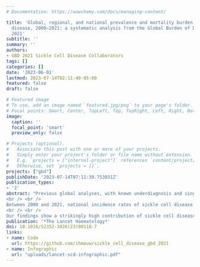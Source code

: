 ```yaml
---
# Documentation: https://wowchemy.com/docs/managing-content/

title: 'Global, regional, and national prevalence and mortality burden of sickle cell
  disease, 2000–2021: a systematic analysis from the Global Burden of Disease Study
  2021'
subtitle: ''
summary: ''
authors:
- GBD 2021 Sickle Cell Disease Collaborators
tags: []
categories: []
date: '2023-06-01'
lastmod: 2023-07-14T02:11:40-05:00
featured: false
draft: false

# Featured image
# To use, add an image named `featured.jpg/png` to your page's folder.
# Focal points: Smart, Center, TopLeft, Top, TopRight, Left, Right, BottomLeft, Bottom, BottomRight.
image:
  caption: ''
  focal_point: 'smart'
  preview_only: false

# Projects (optional).
#   Associate this post with one or more of your projects.
#   Simply enter your project's folder or file name without extension.
#   E.g. `projects = ["internal-project"]` references `content/project/deep-learning/index.md`.
#   Otherwise, set `projects = []`.
projects: ["gbd"]
publishDate: '2023-07-14T07:11:39.753031Z'
publication_types:
- '2'
abstract: "Previous global analyses, with known underdiagnosis and single cause per death attribution systems, provide only a small insight into the suspected high population health effect of sickle cell disease. Completed as part of the Global Burden of Diseases, Injuries, and Risk Factors Study (GBD) 2021, this study delivers a comprehensive global assessment of prevalence of sickle cell disease and mortality burden by age and sex for 204 countries and territories from 2000 to 2021. <br /> <br /> We estimated cause-specific sickle cell disease mortality using standardised GBD approaches, in which each death is assigned to a single underlying cause, to estimate mortality rates from the International Classification of Diseases (ICD)-coded vital registration, surveillance, and verbal autopsy data. In parallel, our goal was to estimate a more accurate account of sickle cell disease health burden using four types of epidemiological data on sickle cell disease: birth incidence, age-specific prevalence, with-condition mortality (total deaths), and excess mortality (excess deaths). Systematic reviews, supplemented with ICD-coded hospital discharge and insurance claims data, informed this modelling approach. We employed DisMod-MR 2.1 to triangulate between these measures—borrowing strength from predictive covariates and across age, time, and geography—and generated internally consistent estimates of incidence, prevalence, and mortality for three distinct genotypes of sickle cell disease: homozygous sickle cell disease and severe sickle cell β-thalassaemia, sickle-haemoglobin C disease, and mild sickle cell β-thalassaemia. Summing the three models yielded final estimates of incidence at birth, prevalence by age and sex, and total sickle cell disease mortality, the latter of which was compared directly against cause-specific mortality estimates to evaluate differences in mortality burden assessment and implications for the Sustainable Development Goals (SDGs).
<br /> <br />
Between 2000 and 2021, national incidence rates of sickle cell disease were relatively stable, but total births of babies with sickle cell disease increased globally by 13·7% (95% uncertainty interval 11·1–16·5), to 515 000 (425 000–614 000), primarily due to population growth in the Caribbean and western and central sub-Saharan Africa. The number of people living with sickle cell disease globally increased by 41·4% (38·3–44·9), from 5·46 million (4·62–6·45) in 2000 to 7·74 million (6·51–9·2) in 2021. We estimated 34 400 (25 000–45 200) cause-specific all-age deaths globally in 2021, but total sickle cell disease mortality burden was nearly 11-times higher at 376 000 (303 000–467 000). In children younger than 5 years, there were 81 100 (58 800–108 000) deaths, ranking total sickle cell disease mortality as 12th (compared to 40th for cause-specific sickle cell disease mortality) across all causes estimated by the GBD in 2021.
<br /> <br />
Our findings show a strikingly high contribution of sickle cell disease to all-cause mortality that is not apparent when each death is assigned to only a single cause. Sickle cell disease mortality burden is highest in children, especially in countries with the greatest under-5 mortality rates. Without comprehensive strategies to address morbidity and mortality associated with sickle cell disease, attainment of SDG 3.1, 3.2, and 3.4 is uncertain. Widespread data gaps and correspondingly high uncertainty in the estimates highlight the urgent need for routine and sustained surveillance efforts, further research to assess the contribution of conditions associated with sickle cell disease, and widespread deployment of evidence-based prevention and treatment for those with sickle cell disease."
publication: '*The Lancet Haematology*'
doi: 10.1016/S2352-3026(23)00118-7
links:
- name: Code
  url: https://github.com/ihmeuw/sickle_cell_disease_gbd_2021
- name: Infographic
  url: "uploads/lancet-scd-infographic.pdf"
---
```

